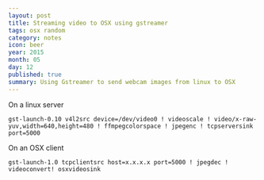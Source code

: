 ```yaml
---
layout: post
title: Streaming video to OSX using gstreamer
tags: osx random
category: notes
icon: beer
year: 2015
month: 05
day: 12
published: true
summary: Using Gstreamer to send webcam images from linux to OSX
---
```


On a linux server

```
gst-launch-0.10 v4l2src device=/dev/video0 ! videoscale ! video/x-raw-yuv,width=640,height=480 ! ffmpegcolorspace ! jpegenc ! tcpserversink  port=5000
```

On an OSX client

```
gst-launch-1.0 tcpclientsrc host=x.x.x.x port=5000 ! jpegdec ! videoconvert! osxvideosink
```
